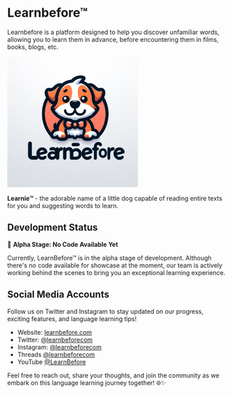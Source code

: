 # Learnbefore™

Learnbefore is a platform designed to help you discover unfamiliar words, allowing you to learn them in advance, before
encountering them in films, books, blogs, etc.

  <img src="img/learnie.jpg" alt="Learnie" style="max-width:300px; max-height:300px;">

**Learnie™** - the adorable name of a little dog capable of reading entire texts for you and suggesting words to learn.

## Development Status

🚧 **Alpha Stage: No Code Available Yet**

Currently, LearnBefore™ is in the alpha stage of development. Although there's no code available for showcase at the
moment, our team is actively working behind the scenes to bring you an exceptional learning experience.

## Social Media Accounts

Follow us on Twitter and Instagram to stay updated on our progress, exciting features, and language learning tips!

- Website: [learnbefore.com](https//learnbefore.com)
- Twitter: [@learnbeforecom](https://twitter.com/learnbeforecom)
- Instagram: [@learnbeforecom](https://www.instagram.com/learnbeforecom/)
- Threads [@learnbeforecom](https://www.threads.net/@learnbeforecom)
- YouTube [@LearnBefore](https://www.youtube.com/@LearnBefore)

Feel free to reach out, share your thoughts, and join the community as we embark on this language learning journey
together! 🌐✨
